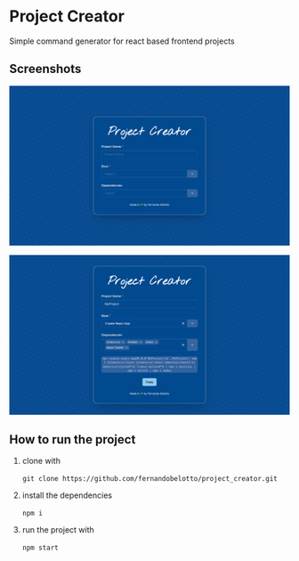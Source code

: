 # Project Creator

Simple command generator for react based frontend projects

## Screenshots

![fig1](/public/screen0.png)

![fig1](/public/screen1.png)

## How to run the project

1. clone with

    `git clone https://github.com/fernandobelotto/project_creator.git`

2. install the dependencies

    `npm i`

3. run the project with

    `npm start`